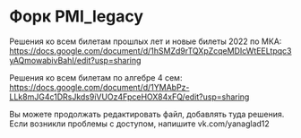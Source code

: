# Форк PMI_legacy

Решения ко всем билетам прошлых лет и новые билеты 2022 по МКА: 
https://docs.google.com/document/d/1hSMZd9rTQXpZcqeMDIcWtEELtpqc3yAQmowabivBahI/edit?usp=sharing

Решения ко всем билетам по алгебре 4 сем:
https://docs.google.com/document/d/1YMAbPz-LLk8mJG4c1DRsJkds9iVUOz4FpceHOX84xFQ/edit?usp=sharing


Вы можете продолжать редактировать файл, добавлять туда решения. Если возникли проблемы с доступом, напишите vk.com/yanaglad12

